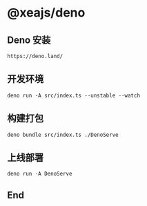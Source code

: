 # @xeajs/deno

## Deno 安装

`https://deno.land/`

## 开发环境

`deno run -A src/index.ts --unstable --watch`

## 构建打包

`deno bundle src/index.ts ./DenoServe`

## 上线部署

`deno run -A DenoServe`

## End
